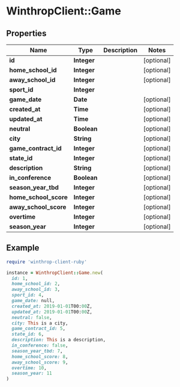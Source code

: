 # WinthropClient::Game

## Properties

| Name | Type | Description | Notes |
| ---- | ---- | ----------- | ----- |
| **id** | **Integer** |  | [optional] |
| **home_school_id** | **Integer** |  | [optional] |
| **away_school_id** | **Integer** |  | [optional] |
| **sport_id** | **Integer** |  |  |
| **game_date** | **Date** |  | [optional] |
| **created_at** | **Time** |  | [optional] |
| **updated_at** | **Time** |  | [optional] |
| **neutral** | **Boolean** |  | [optional] |
| **city** | **String** |  | [optional] |
| **game_contract_id** | **Integer** |  | [optional] |
| **state_id** | **Integer** |  | [optional] |
| **description** | **String** |  | [optional] |
| **in_conference** | **Boolean** |  | [optional] |
| **season_year_tbd** | **Integer** |  | [optional] |
| **home_school_score** | **Integer** |  | [optional] |
| **away_school_score** | **Integer** |  | [optional] |
| **overtime** | **Integer** |  | [optional] |
| **season_year** | **Integer** |  | [optional] |

## Example

```ruby
require 'winthrop-client-ruby'

instance = WinthropClient::Game.new(
  id: 1,
  home_school_id: 2,
  away_school_id: 3,
  sport_id: 4,
  game_date: null,
  created_at: 2019-01-01T00:00Z,
  updated_at: 2019-01-01T00:00Z,
  neutral: false,
  city: This is a city,
  game_contract_id: 5,
  state_id: 6,
  description: This is a description,
  in_conference: false,
  season_year_tbd: 7,
  home_school_score: 8,
  away_school_score: 9,
  overtime: 10,
  season_year: 11
)
```

